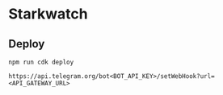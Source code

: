 # Starkwatch

## Deploy

```
npm run cdk deploy
```


```
https://api.telegram.org/bot<BOT_API_KEY>/setWebHook?url=<API_GATEWAY_URL>
```
